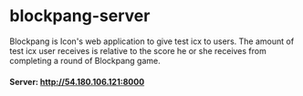 # blockpang-server

Blockpang is Icon's web application to give test icx to users. The amount of test icx user receives is relative to the score he or she receives from completing a round of Blockpang game.

#### Server: http://54.180.106.121:8000

